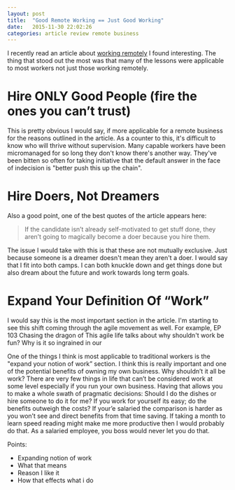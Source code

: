 ```yaml
---
layout: post
title:  "Good Remote Working == Just Good Working"
date:   2015-11-30 22:02:26
categories: article review remote business
---
```

I recently read an article about [working remotely][article_link] I found interesting. The thing that stood out the most was that many of the lessons were applicable to most workers not just those working remotely. 

# Hire ONLY Good People (fire the ones you can’t trust) #
This is pretty obvious I would say, if more applicable for a remote business for the reasons outlined in the article. As a counter to this, it's difficult to know who will thrive without supervision. Many capable workers have been micromanaged for so long they don't know there's another way. They've been bitten so often for taking initiative that the default answer in the face of indecision is "better push this up the chain". 

# Hire Doers, Not Dreamers #
Also a good point, one of the best quotes of the article appears here:

> If the candidate isn’t already self-motivated to get stuff done, they aren’t going to magically become a doer because you hire them.
 
The issue I would take with this is that these are not mutually exclusive. Just because someone is a dreamer doesn't mean they aren't a doer. I would say that I fit into both camps. I can both knuckle down and get things done but also dream about the future and work towards long term goals.

# Expand Your Definition Of “Work” #
I would say this is the most important section in the article. I'm starting to see this shift coming through the agile movement as well. For example, EP 103 Chasing the dragon of This agile life talks about why shouldn't work be fun? Why is it so ingrained in our 

One of the things I think is most applicable to traditional workers is the "expand your notion of work” section. 
I think this is really important and one of the potential benefits of owning my own business. Why shouldn’t it all be work? There are very few things in life that can’t be considered work at some level especially if you run your own business. Having that allows you to make a whole swath of pragmatic decisions:
Should I do the dishes or hire someone to do it for me? If you work for yourself its easy; do the benefits outweigh the costs? If your’e salaried the comparison is harder as you won’t see and direct benefits from that time saving.
If taking a month to learn speed reading might make me more productive then I would probably do that. As a salaried employee, you boss would never let you do that.


Points:

 - Expanding notion of work
 - What that means
 - Reason I like it
 - How that effects what i do

[article_link]: http://observer.com/2014/02/phoning-it-in-3-years-of-lessons-from-running-a-remote-business/
